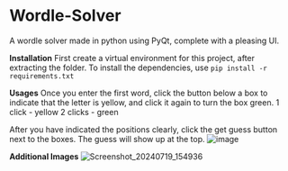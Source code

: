 # Wordle-Solver
A wordle solver made in python using PyQt, complete with a pleasing UI.

**Installation**
First create a virtual environment for this project, after extracting the folder.
To install the dependencies, use `pip install -r requirements.txt`

**Usages**
Once you enter the first word, click the button below a box to indicate that the letter is yellow, and click it again to turn the box green.
1 click - yellow
2 clicks - green

After you have indicated the positions clearly, click the get guess button next to the boxes. The guess will show up at the top.
![image](https://github.com/user-attachments/assets/56d72f13-03f2-41b5-b04a-507be457628d)


**Additional Images**
![Screenshot_20240719_154936](https://github.com/user-attachments/assets/21758f39-7ffd-48e3-9766-554d1d18bea5)
